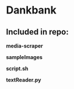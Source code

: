 # Dankbank

## Included in repo:

**media-scraper**

**sampleImages**

**script.sh**

**textReader.py**
